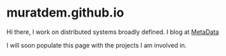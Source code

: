muratdem.github.io
==================

Hi there,
I work on distributed systems broadly defined.
I blog at [MetaData](http://muratbuffalo.blogspot.com)

I will soon populate this page with the projects I am involved in.

